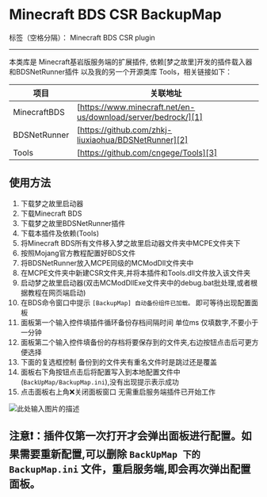 ﻿# Minecraft BDS CSR BackupMap

标签（空格分隔）： Minecraft BDS CSR plugin

---

本类库是 Minecraft基岩版服务端的扩展插件, 依赖[梦之故里]开发的插件载入器和BDSNetRunner插件
以及我的另一个开源类库 Tools，相关链接如下：

| 项目 | 关联地址 | 
| ------ | ------ | 
| MinecraftBDS | [https://www.minecraft.net/en-us/download/server/bedrock/][1] |
| BDSNetRunner | [https://github.com/zhkj-liuxiaohua/BDSNetRunner][2]          | 
| Tools        | [https://github.com/cngege/Tools][3]                          |

## 使用方法 ##

 1. 下载梦之故里启动器
 2. 下载Minecraft BDS
 3. 下载梦之故里BDSNetRunner插件
 4. 下载本插件及依赖(Tools)
 5. 将Minecraft BDS所有文件移入梦之故里启动器文件夹中MCPE文件夹下
 6. 按照Mojang官方教程配置好BDS文件
 7. 将BDSNetRunner放入MCPE同级的MCModDll文件夹中
 8. 在MCPE文件夹中新建CSR文件夹,并将本插件和Tools.dll文件放入该文件夹
 9. 启动梦之故里启动器(双击MCModDllExe文件夹中的debug.bat批处理,或者根据教程在网页端启动)
 10. 在BDS命令窗口中提示 ``` [BackupMap] 自动备份组件已加载。 ``` 即可等待出现配置面板
 11. 面板第一个输入控件填插件循环备份存档间隔时间 单位ms 仅填数字,不要小于一分钟
 12. 面板第二个输入控件填备份的存档将要保存到的文件夹,右边按钮点击后可更方便选择
 13. 下面的复选框控制 备份到的文件夹有重名文件时是跳过还是覆盖
 14. 面板右下角按钮点击后将配置写入到本地配置文件中(``` BackUpMap/BackupMap.ini ```),没有出现提示表示成功
 15. 点击面板右上角❌关闭面板窗口  无需重启服务端插件已开始工作

![此处输入图片的描述][4]



## 注意❗：插件仅第一次打开才会弹出面板进行配置。如果需要重新配置,可以删除 ```BackUpMap 下的 BackupMap.ini``` 文件，重启服务端,即会再次弹出配置面板。


  [1]: https://www.minecraft.net/en-us/download/server/bedrock/
  [2]: https://github.com/zhkj-liuxiaohua/BDSNetRunner
  [3]: https://github.com/cngege/Tools
  [4]: https://ae03.alicdn.com/kf/U0650afde71b945c6a3848a35a4674c6aq.jpg